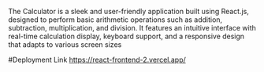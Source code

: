 The Calculator is a sleek and user-friendly application built using React.js, designed to perform basic arithmetic operations such as addition, subtraction, multiplication, and division. It features an intuitive interface with real-time calculation display, keyboard support, and a responsive design that adapts to various screen sizes

#Deployment Link
https://react-frontend-2.vercel.app/

